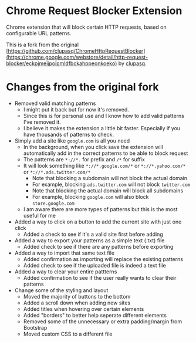 Chrome Request Blocker Extension
================================

Chrome extension that will block certain HTTP requests, based on configurable URL patterns.

This is a fork from the original [https://github.com/clupasq/ChromeHttpRequestBlocker](https://chrome.google.com/webstore/detail/http-request-blocker/eckpjmeijpoipmldfbckahppeonkoeko) by [clupasq](https://github.com/clupasq/).

Changes from the original fork
==============================

* Removed valid matching patterns
    * I might put it back but for now it's removed.
    * Since this is for personal use and I know how to add valid patterns I've removed it.
    * I believe it makes the extension a little bit faster. Especially if you have thousands of patterns to check.
* Simply add a site like `google.com` is all you need
    * In the background, when you click save the extension will automatically add in the correct patterns to be able to block request
    * The patterns are `*://*.` for prefix and `/*` for suffix
    * It will look something like `*://*.google.com/*` or `*://*.yahoo.com/*` or `*://*.ads.twitter.com/*`
        * Note that blocking a subdomain will not block the actual domain
        * For example, blocking `ads.twitter.com` will not block `twitter.com`
        * Note that blocking the actual domain will block all subdomains
        * For example, blocking `google.com` will also block `store.google.com`
    * I am aware there are more types of patterns but this is the most useful for me
* Added a way to click on a button to add the current site with just one click
    * Added a check to see if it's a valid site first before adding
* Added a way to export your patterns as a simple text (.txt) file
    * Added check to see if there are any patterns before exporting
* Added a way to import that same text file
    * Added confirmation as importing will replace the existing patterns
    * Added check to see if the uploaded file is indeed a text file
* Added a way to clear your entire pattterns
    * Added confirmation to see if the user really wants to clear their patterns
* Change some of the styling and layout
    * Moved the majority of buttons to the bottom
    * Added a scroll down when adding new sites
    * Added titles when hovering over certain elements
    * Added "borders" to better help seperate different elements
    * Removed some of the unnecessary or extra padding/margin from Bootstrap
    * Moved custom CSS to a different file